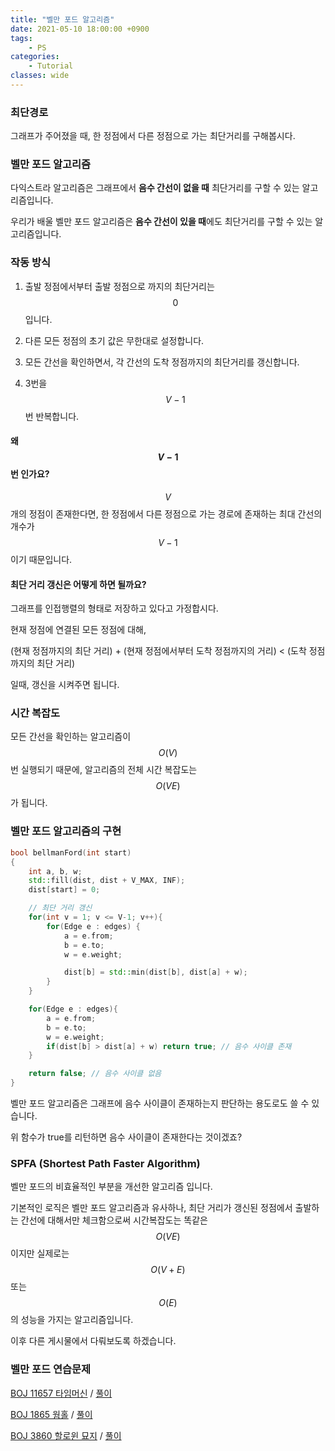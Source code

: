 ```yaml
---
title: "벨만 포드 알고리즘"
date: 2021-05-10 18:00:00 +0900
tags:
    - PS
categories:
    - Tutorial
classes: wide
---
```


<script type="text/javascript" 
src="https://cdn.mathjax.org/mathjax/latest/MathJax.js?config=TeX-AMS_HTML">
</script>

### 최단경로

그래프가 주어졌을 때, 한 정점에서 다른 정점으로 가는 최단거리를 구해봅시다.

### 벨만 포드 알고리즘

다익스트라 알고리즘은 그래프에서 **음수 간선이 없을 때** 최단거리를 구할 수 있는 알고리즘입니다.

우리가 배울 벨만 포드 알고리즘은 **음수 간선이 있을 때**에도 최단거리를 구할 수 있는 알고리즘입니다.

### 작동 방식

1. 출발 정점에서부터 출발 정점으로 까지의 최단거리는 $$0$$입니다.

2. 다른 모든 정점의 초기 값은 무한대로 설정합니다.

3. 모든 간선을 확인하면서, 각 간선의 도착 정점까지의 최단거리를 갱신합니다.

4. 3번을 $$V-1$$번 반복합니다.

#### 왜 $$V-1$$번 인가요?

$$V$$개의 정점이 존재한다면, 한 정점에서 다른 정점으로 가는 경로에 존재하는 최대 간선의 개수가 $$V-1$$이기 때문입니다.

#### 최단 거리 갱신은 어떻게 하면 될까요?

그래프를 인접행렬의 형태로 저장하고 있다고 가정합시다.

현재 정점에 연결된 모든 정점에 대해,

(현재 정점까지의 최단 거리) + (현재 정점에서부터 도착 정점까지의 거리) < (도착 정점 까지의 최단 거리)

일때, 갱신을 시켜주면 됩니다.

### 시간 복잡도

모든 간선을 확인하는 알고리즘이 $$O(V)$$ 번 실행되기 때문에, 알고리즘의 전체 시간 복잡도는 $$O(VE)$$가 됩니다.

### 벨만 포드 알고리즘의 구현

```cpp
bool bellmanFord(int start)
{
    int a, b, w;
    std::fill(dist, dist + V_MAX, INF);
    dist[start] = 0;

    // 최단 거리 갱신
    for(int v = 1; v <= V-1; v++){
        for(Edge e : edges) {
            a = e.from;
            b = e.to;
            w = e.weight;

            dist[b] = std::min(dist[b], dist[a] + w);
        }
    }

    for(Edge e : edges){
        a = e.from;
        b = e.to;
        w = e.weight;
        if(dist[b] > dist[a] + w) return true; // 음수 사이클 존재
    }

    return false; // 음수 사이클 없음
}
```

벨만 포드 알고리즘은 그래프에 음수 사이클이 존재하는지 판단하는 용도로도 쓸 수 있습니다.

위 함수가 true를 리턴하면 음수 사이클이 존재한다는 것이겠죠?

### SPFA (Shortest Path Faster Algorithm)

벨만 포드의 비효율적인 부분을 개선한 알고리즘 입니다.

기본적인 로직은 벨만 포드 알고리즘과 유사하나, 최단 거리가 갱신된 정점에서 출발하는 간선에 대해서만 체크함으로써 시간복잡도는 똑같은 $$O(VE)$$이지만 실제로는 $$O(V+E)$$ 또는 $$O(E)$$의 성능을 가지는 알고리즘입니다.

이후 다른 게시물에서 다뤄보도록 하겠습니다.

### 벨만 포드 연습문제

[BOJ 11657 타임머신](https://www.acmicpc.net/problem/11657) / [풀이](https://ingyu1008.github.io/boj/ps/BOJ11657)

[BOJ 1865 웜홀](https://www.acmicpc.net/problem/1865) / [풀이]()

[BOJ 3860 할로윈 묘지](https://www.acmicpc.net/problem/3860) / [풀이]()